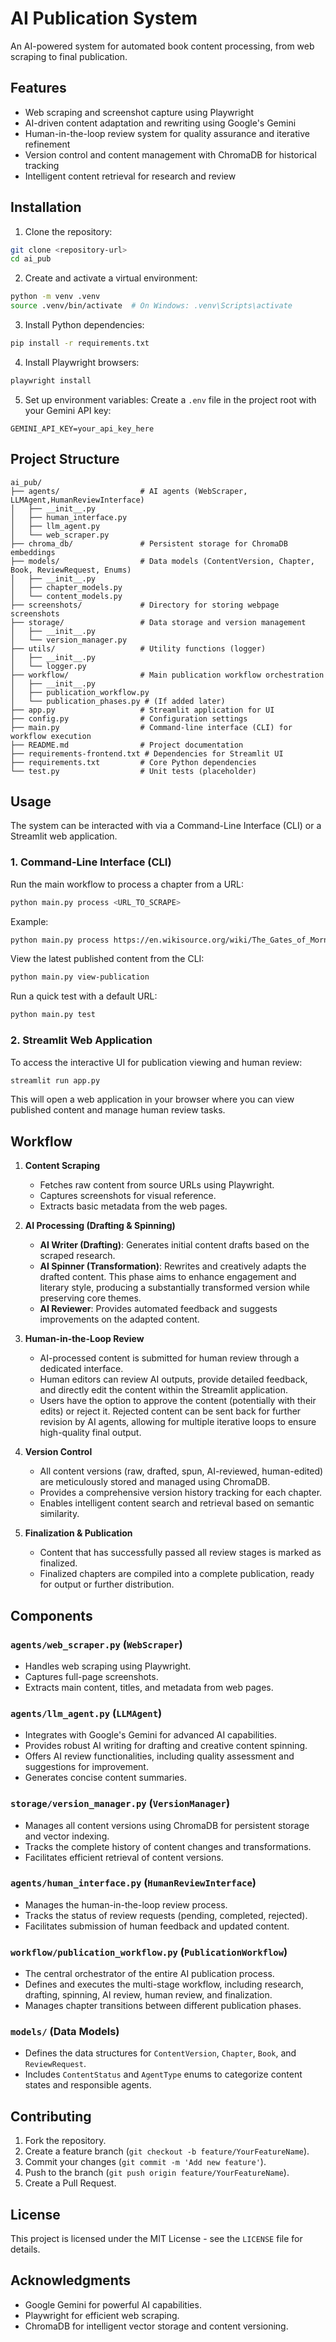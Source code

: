 # AI Publication System

An AI-powered system for automated book content processing, from web scraping to final publication.

## Features

- Web scraping and screenshot capture using Playwright
- AI-driven content adaptation and rewriting using Google's Gemini
- Human-in-the-loop review system for quality assurance and iterative refinement
- Version control and content management with ChromaDB for historical tracking
- Intelligent content retrieval for research and review

## Installation

1. Clone the repository:
```bash
git clone <repository-url>
cd ai_pub
```

2. Create and activate a virtual environment:
```bash
python -m venv .venv
source .venv/bin/activate  # On Windows: .venv\Scripts\activate
```

3. Install Python dependencies:
```bash
pip install -r requirements.txt
```

4. Install Playwright browsers:
```bash
playwright install
```

5. Set up environment variables:
Create a `.env` file in the project root with your Gemini API key:
```
GEMINI_API_KEY=your_api_key_here
```

## Project Structure

```
ai_pub/
├── agents/                  # AI agents (WebScraper, LLMAgent,HumanReviewInterface)
│   ├── __init__.py
│   ├── human_interface.py
│   ├── llm_agent.py
│   └── web_scraper.py
├── chroma_db/               # Persistent storage for ChromaDB embeddings
├── models/                  # Data models (ContentVersion, Chapter, Book, ReviewRequest, Enums)
│   ├── __init__.py
│   ├── chapter_models.py
│   └── content_models.py
├── screenshots/             # Directory for storing webpage screenshots
├── storage/                 # Data storage and version management
│   ├── __init__.py
│   └── version_manager.py
├── utils/                   # Utility functions (logger)
│   ├── __init__.py
│   └── logger.py
├── workflow/                # Main publication workflow orchestration
│   ├── __init__.py
│   ├── publication_workflow.py
│   └── publication_phases.py # (If added later)
├── app.py                   # Streamlit application for UI
├── config.py                # Configuration settings
├── main.py                  # Command-line interface (CLI) for workflow execution
├── README.md                # Project documentation
├── requirements-frontend.txt # Dependencies for Streamlit UI
├── requirements.txt         # Core Python dependencies
└── test.py                  # Unit tests (placeholder)
```

## Usage

The system can be interacted with via a Command-Line Interface (CLI) or a Streamlit web application.

### 1. Command-Line Interface (CLI)

Run the main workflow to process a chapter from a URL:
```bash
python main.py process <URL_TO_SCRAPE>
```
Example:
```bash
python main.py process https://en.wikisource.org/wiki/The_Gates_of_Morning/Book_1/Chapter_1
```

View the latest published content from the CLI:
```bash
python main.py view-publication
```

Run a quick test with a default URL:
```bash
python main.py test
```

### 2. Streamlit Web Application

To access the interactive UI for publication viewing and human review:
```bash
streamlit run app.py
```
This will open a web application in your browser where you can view published content and manage human review tasks.

## Workflow

1.  **Content Scraping**
    *   Fetches raw content from source URLs using Playwright.
    *   Captures screenshots for visual reference.
    *   Extracts basic metadata from the web pages.

2.  **AI Processing (Drafting & Spinning)**
    *   **AI Writer (Drafting)**: Generates initial content drafts based on the scraped research.
    *   **AI Spinner (Transformation)**: Rewrites and creatively adapts the drafted content. This phase aims to enhance engagement and literary style, producing a substantially transformed version while preserving core themes.
    *   **AI Reviewer**: Provides automated feedback and suggests improvements on the adapted content.

3.  **Human-in-the-Loop Review**
    *   AI-processed content is submitted for human review through a dedicated interface.
    *   Human editors can review AI outputs, provide detailed feedback, and directly edit the content within the Streamlit application.
    *   Users have the option to approve the content (potentially with their edits) or reject it. Rejected content can be sent back for further revision by AI agents, allowing for multiple iterative loops to ensure high-quality final output.

4.  **Version Control**
    *   All content versions (raw, drafted, spun, AI-reviewed, human-edited) are meticulously stored and managed using ChromaDB.
    *   Provides a comprehensive version history tracking for each chapter.
    *   Enables intelligent content search and retrieval based on semantic similarity.

5.  **Finalization & Publication**
    *   Content that has successfully passed all review stages is marked as finalized.
    *   Finalized chapters are compiled into a complete publication, ready for output or further distribution.

## Components

### `agents/web_scraper.py` (`WebScraper`)
- Handles web scraping using Playwright.
- Captures full-page screenshots.
- Extracts main content, titles, and metadata from web pages.

### `agents/llm_agent.py` (`LLMAgent`)
- Integrates with Google's Gemini for advanced AI capabilities.
- Provides robust AI writing for drafting and creative content spinning.
- Offers AI review functionalities, including quality assessment and suggestions for improvement.
- Generates concise content summaries.

### `storage/version_manager.py` (`VersionManager`)
- Manages all content versions using ChromaDB for persistent storage and vector indexing.
- Tracks the complete history of content changes and transformations.
- Facilitates efficient retrieval of content versions.

### `agents/human_interface.py` (`HumanReviewInterface`)
- Manages the human-in-the-loop review process.
- Tracks the status of review requests (pending, completed, rejected).
- Facilitates submission of human feedback and updated content.

### `workflow/publication_workflow.py` (`PublicationWorkflow`)
- The central orchestrator of the entire AI publication process.
- Defines and executes the multi-stage workflow, including research, drafting, spinning, AI review, human review, and finalization.
- Manages chapter transitions between different publication phases.

### `models/` (Data Models)
- Defines the data structures for `ContentVersion`, `Chapter`, `Book`, and `ReviewRequest`.
- Includes `ContentStatus` and `AgentType` enums to categorize content states and responsible agents.

## Contributing

1.  Fork the repository.
2.  Create a feature branch (`git checkout -b feature/YourFeatureName`).
3.  Commit your changes (`git commit -m 'Add new feature'`).
4.  Push to the branch (`git push origin feature/YourFeatureName`).
5.  Create a Pull Request.

## License

This project is licensed under the MIT License - see the `LICENSE` file for details.

## Acknowledgments

-   Google Gemini for powerful AI capabilities.
-   Playwright for efficient web scraping.
-   ChromaDB for intelligent vector storage and content versioning. 
